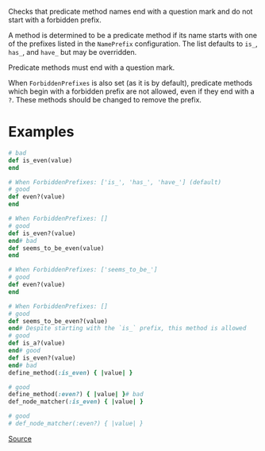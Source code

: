 
Checks that predicate method names end with a question mark and
do not start with a forbidden prefix.

A method is determined to be a predicate method if its name starts with
one of the prefixes listed in the `NamePrefix` configuration. The list
defaults to `is_`, `has_`, and `have_` but may be overridden.

Predicate methods must end with a question mark.

When `ForbiddenPrefixes` is also set (as it is by default), predicate
methods which begin with a forbidden prefix are not allowed, even if
they end with a `?`. These methods should be changed to remove the
prefix.

# Examples

```ruby
# bad
def is_even(value)
end

# When ForbiddenPrefixes: ['is_', 'has_', 'have_'] (default)
# good
def even?(value)
end

# When ForbiddenPrefixes: []
# good
def is_even?(value)
end# bad
def seems_to_be_even(value)
end

# When ForbiddenPrefixes: ['seems_to_be_']
# good
def even?(value)
end

# When ForbiddenPrefixes: []
# good
def seems_to_be_even?(value)
end# Despite starting with the `is_` prefix, this method is allowed
# good
def is_a?(value)
end# good
def is_even?(value)
end# bad
define_method(:is_even) { |value| }

# good
define_method(:even?) { |value| }# bad
def_node_matcher(:is_even) { |value| }

# good
# def_node_matcher(:even?) { |value| }
```

[Source](http://www.rubydoc.info/gems/rubocop/RuboCop/Cop/Naming/PredicateName)